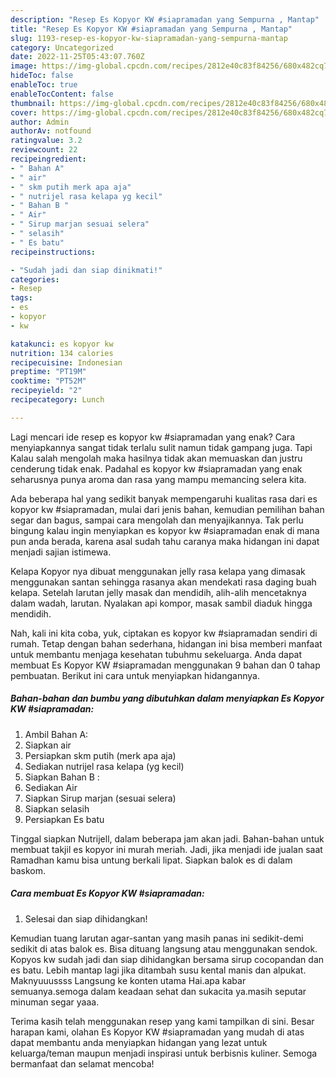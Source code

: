 ```yaml
---
description: "Resep Es Kopyor KW #siapramadan yang Sempurna , Mantap"
title: "Resep Es Kopyor KW #siapramadan yang Sempurna , Mantap"
slug: 1193-resep-es-kopyor-kw-siapramadan-yang-sempurna-mantap
category: Uncategorized
date: 2022-11-25T05:43:07.760Z
image: https://img-global.cpcdn.com/recipes/2812e40c83f84256/680x482cq70/es-kopyor-kw-siapramadan-foto-resep-utama.jpg
hideToc: false
enableToc: true
enableTocContent: false
thumbnail: https://img-global.cpcdn.com/recipes/2812e40c83f84256/680x482cq70/es-kopyor-kw-siapramadan-foto-resep-utama.jpg
cover: https://img-global.cpcdn.com/recipes/2812e40c83f84256/680x482cq70/es-kopyor-kw-siapramadan-foto-resep-utama.jpg
author: Admin
authorAv: notfound
ratingvalue: 3.2
reviewcount: 22
recipeingredient:
- " Bahan A"
- " air"
- " skm putih merk apa aja"
- " nutrijel rasa kelapa yg kecil"
- " Bahan B "
- " Air"
- " Sirup marjan sesuai selera"
- " selasih"
- " Es batu"
recipeinstructions:

- "Sudah jadi dan siap dinikmati!"
categories:
- Resep
tags:
- es
- kopyor
- kw

katakunci: es kopyor kw 
nutrition: 134 calories
recipecuisine: Indonesian
preptime: "PT19M"
cooktime: "PT52M"
recipeyield: "2"
recipecategory: Lunch

---
```



Lagi mencari ide resep es kopyor kw #siapramadan yang enak? Cara menyiapkannya sangat tidak terlalu sulit namun tidak gampang juga. Tapi Kalau salah mengolah maka hasilnya tidak akan memuaskan dan justru cenderung tidak enak. Padahal es kopyor kw #siapramadan yang enak seharusnya punya aroma dan rasa yang mampu memancing selera kita.


Ada beberapa hal yang sedikit banyak mempengaruhi kualitas rasa dari es kopyor kw #siapramadan, mulai dari jenis bahan, kemudian pemilihan bahan segar dan bagus, sampai cara mengolah dan menyajikannya. Tak perlu bingung kalau ingin menyiapkan es kopyor kw #siapramadan enak di mana pun anda berada, karena asal sudah tahu caranya maka hidangan ini dapat menjadi sajian istimewa.

Kelapa Kopyor nya dibuat menggunakan jelly rasa kelapa yang dimasak menggunakan santan sehingga rasanya akan mendekati rasa daging buah kelapa. Setelah larutan jelly masak dan mendidih, alih-alih mencetaknya dalam wadah, larutan. Nyalakan api kompor, masak sambil diaduk hingga mendidih.


Nah, kali ini kita coba, yuk, ciptakan es kopyor kw #siapramadan sendiri di rumah. Tetap dengan bahan sederhana, hidangan ini bisa memberi manfaat untuk membantu menjaga kesehatan tubuhmu sekeluarga. Anda dapat membuat Es Kopyor KW #siapramadan menggunakan 9 bahan dan 0 tahap pembuatan. Berikut ini cara untuk menyiapkan hidangannya.

<!--inarticleads1-->

##### Bahan-bahan dan bumbu yang dibutuhkan dalam menyiapkan Es Kopyor KW #siapramadan:

1. Ambil  Bahan A:
1. Siapkan  air
1. Persiapkan  skm putih (merk apa aja)
1. Sediakan  nutrijel rasa kelapa (yg kecil)
1. Siapkan  Bahan B :
1. Sediakan  Air
1. Siapkan  Sirup marjan (sesuai selera)
1. Siapkan  selasih
1. Persiapkan  Es batu


Tinggal siapkan Nutrijell, dalam beberapa jam akan jadi. Bahan-bahan untuk membuat takjil es kopyor ini murah meriah. Jadi, jika menjadi ide jualan saat Ramadhan kamu bisa untung berkali lipat. Siapkan balok es di dalam baskom. 

<!--inarticleads2-->

##### Cara membuat Es Kopyor KW #siapramadan:


1. Selesai dan siap dihidangkan!

Kemudian tuang larutan agar-santan yang masih panas ini sedikit-demi sedikit di atas balok es. Bisa dituang langsung atau menggunakan sendok. Kopyos kw sudah jadi dan siap dihidangkan bersama sirup cocopandan dan es batu. Lebih mantap lagi jika ditambah susu kental manis dan alpukat. Maknyuuussss Langsung ke konten utama Hai.apa kabar semuanya.semoga dalam keadaan sehat dan sukacita ya.masih seputar minuman segar yaaa. 

Terima kasih telah menggunakan resep yang kami tampilkan di sini. Besar harapan kami, olahan Es Kopyor KW #siapramadan yang mudah di atas dapat membantu anda menyiapkan hidangan yang lezat untuk keluarga/teman maupun menjadi inspirasi untuk berbisnis kuliner. Semoga bermanfaat dan selamat mencoba!
